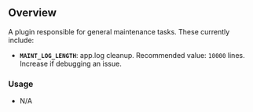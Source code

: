 ## Overview

A plugin responsible for general maintenance tasks. These currently include:

- **`MAINT_LOG_LENGTH`**: app.log cleanup. Recommended value: `10000` lines. Increase if debugging an issue.

### Usage

- N/A
